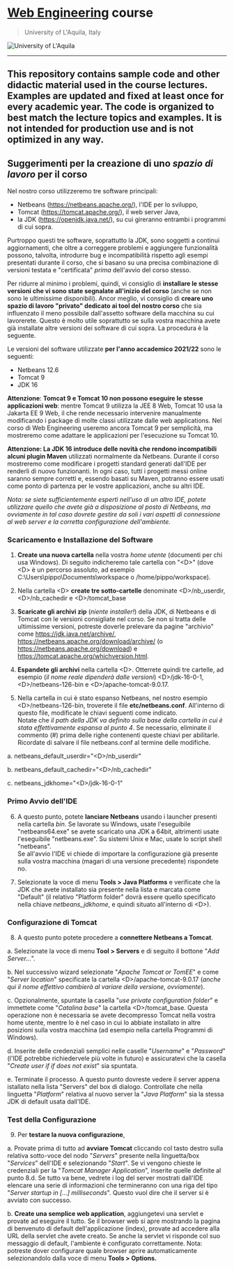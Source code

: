 # [**Web Engineering**](https://people.disim.univaq.it/~dellapenna/content.php?page=students) course
> University of L'Aquila, Italy

![University of L'Aquila](https://www.disim.univaq.it/skins/aqua/img/logo2021-2.png)

---
This repository contains sample code and other didactic material used in the course lectures.
Examples are updated and fixed at least once for every academic year.
The code is organized to best match the lecture topics and examples. It is not intended for production use and is not optimized in any way. 
---

## Suggerimenti per la creazione di uno *spazio di lavoro* per il corso

Nel nostro corso utilizzeremo tre software principali:

- Netbeans (<https://netbeans.apache.org/>), l'IDE per lo sviluppo,
- Tomcat (<https://tomcat.apache.org/>), il web server Java,
- la JDK (<https://openjdk.java.net/>), su cui gireranno entrambi i
 programmi di cui sopra.

Purtroppo questi tre software, soprattutto la JDK, sono soggetti a
continui aggiornamenti, che oltre a correggere problemi e aggiungere
funzionalità possono, talvolta, introdurre bug e incompatibilità
rispetto agli esempi presentati durante il corso, che si basano su una
precisa combinazione di versioni testata e "certificata" *prima*
dell'avvio del corso stesso.

Per ridurre al minimo i problemi, quindi, vi consiglio di **installare
le stesse versioni che vi sono state segnalate all'inizio del corso**
(anche se non sono le ultimissime disponibili). Ancor meglio, vi
consiglio di **creare uno spazio di lavoro "privato" dedicato ai tool
del nostro corso** che sia influenzato il meno possibile dall'assetto
software della macchina su cui lavorerete. Questo è molto utile
soprattutto se sulla vostra macchina avete già installate altre versioni
dei software di cui sopra. La procedura è la seguente.

Le versioni del software utilizzate **per l'anno accademico 2021/22**
sono le seguenti:

- Netbeans 12.6
- Tomcat 9
- JDK 16

**Attenzione**: **Tomcat 9 e Tomcat 10 non possono eseguire le stesse
applicazioni web**: mentre Tomcat 9 utilizza la JEE 8 Web, Tomcat 10 usa
la Jakarta EE 9 Web, il che rende necessario intervenire manualmente
modificando i package di molte classi utilizzate dalle web applications.
Nel corso di Web Engineering useremo ancora Tomcat 9 per semplicità, ma
mostreremo come adattare le applicazioni per l'esecuzione su Tomcat 10.

**Attenzione: La JDK 16 introduce delle novità che rendono incompatibili
alcuni plugin Maven** utilizzati normalmente da Netbeans. Durante il
corso mostreremo come modificare i progetti standard generati dall'IDE
per renderli di nuovo funzionanti. In ogni caso, tutti i progetti messi
online saranno sempre corretti e, essendo basati su Maven, potranno
essere usati come ponto di partenza per le vostre applicazioni, anche su
altri IDE.

*Nota: se siete sufficientemente esperti nell'uso di un altro IDE,
potete utilizzare quello che avete già a disposizione al posto di
Netbeans, ma ovviamente in tal caso dovrete gestire da soli i vari
aspetti di connessione al web server e la corretta configurazione
dell'ambiente.*

### Scaricamento e Installazione del Software

1. **Create una nuova cartella** nella vostra *home utente* (documenti
 per chi usa Windows). Di seguito indicheremo tale cartella con
 "\<D\>" (dove \<D\> è un percorso assoluto, ad esempio
 C:\\Users\\pippo\\Documents\\workspace o /home/pippo/workspace).

2. Nella cartella \<D\> **create tre sotto-cartelle** denominate
 \<D\>/nb_userdir, \<D\>/nb_cachedir e \<D\>/tomcat_base

3. **Scaricate gli archivi zip** (*niente installer!*) della JDK, di
 Netbeans e di Tomcat con le versioni consigliate nel corso. Se non
 si tratta delle ultimissime versioni, potreste doverle prelevare da
 pagine "archivio" come <https://jdk.java.net/archive/>,
 <https://netbeans.apache.org/download/archive/> (o
 <https://netbeans.apache.org/download>) e
 <https://tomcat.apache.org/whichversion.html>.

4. **Espandete gli archivi** nella cartella \<D\>. Otterrete quindi tre
 cartelle, ad esempio (*il nome reale dipenderà dalle versioni*)
 \<D\>/jdk-16-0-1, \<D\>/netbeans-126-bin e
 \<D\>/apache-tomcat-9.0.17.

5. Nella cartella in cui è stato espanso Netbeans, nel nostro esempio
 \<D\>/netbeans-126-bin, troverete il file **etc/netbeans.conf**.
 All'interno di questo file, modificate le chiavi seguenti come
 indicato.\
 Notate che *il path della JDK va definito sulla base della cartella
 in cui è stata effettivamente espansa al punto 4*. Se necessario,
 eliminate il commento (#) prima delle righe contenenti queste chiavi
 per abilitarle. Ricordate di salvare il file netbeans.conf al
 termine delle modifiche.

 a. netbeans_default_userdir=\"\<D\>/nb_userdir\"
 
 b. netbeans_default_cachedir=\"\<D\>/nb_cachedir\"
 
 c. netbeans_jdkhome=\"\<D\>/jdk-16-0-1\"

### Primo Avvio dell'IDE

6. A questo punto, potete **lanciare Netbeans** usando i launcher
 presenti nella cartella *bin*. Se lavorate su Windows, usate
 l'eseguibile "netbeans64.exe" se avete scaricato una JDK a 64bit,
 altrimenti usate l'eseguibile "netbeans.exe". Su sistemi Unix e Mac,
 usate lo script shell "netbeans".\
 Se all'avvio l'IDE vi chiede di importare la configurazione già
 presente sulla vostra macchina (magari di una versione precedente)
 rispondete no.

7. Selezionate la voce di menu **Tools \> Java Platforms** e verificate
 che la JDK che avete installato sia presente nella lista e marcata
 come "Default" (il relativo "Platform folder" dovrà essere quello
 specificato nella chiave *netbeans_jdkhome*, e quindi situato
 all'interno di \<D\>).

### Configurazione di Tomcat

8. A questo punto potete procedere a **connettere Netbeans a Tomcat**.

 a. Selezionate la voce di menu **Tool \> Servers** e di seguito il bottone "*Add Server...*".

 b. Nel successivo wizard selezionate "*Apache Tomcat or TomEE*" e come "*Server location*" specificate la cartella \<D\>/apache-tomcat-9.0.17 (*anche qui il nome effettivo cambierà al variare della versione, ovviamente*).

 c. Opzionalmente, spuntate la casella "*use private configuration folder*" e immettete come "*Catalina base*" la cartella \<D\>/tomcat_base. Questa operazione non è necessaria se avete decompresso Tomcat nella vostra home utente, mentre lo è nel caso in cui lo abbiate installato in altre posizioni sulla vostra macchina (ad esempio nella cartella Programmi di Windows).

 d. Inserite delle credenziali semplici nelle caselle "*Username*" e "*Password*" (l'IDE potrebbe richiedervele più volte in futuro) e assicuratevi che la casella "*Create user if if does not exist*" sia spuntata.

 e. Terminate il processo. A questo punto dovreste vedere il server appena istallato nella lista "Servers" del box di dialogo. Controllate che nella linguetta "*Platform*" relativa al nuovo server la "*Java Platform*" sia la stessa JDK di default usata dall'IDE.

### Test della Configurazione

9. Per **testare la nuova configurazione**,

 a. Provate prima di tutto ad **avviare Tomcat** cliccando 
	col tasto destro sulla relativa sotto-voce del nodo "*Servers*" presente nella linguetta/box "*Services*" dell'IDE e selezionando "*Start*". Se vi vengono chieste le credenziali per la "*Tomcat Manager Application*", inserite quelle definite al punto 8.d. Se tutto va bene, vedrete i log del server mostrati dall'IDE elencare una serie di informazioni che termineranno con una riga del tipo "*Server startup in \[...\] milliseconds*". Questo vuol dire che il server si è avviato con successo.

 b. **Create una semplice web application**, aggiungetevi una servlet e provate ad eseguire il tutto. 
Se il browser web si apre mostrando la pagina di benvenuto di default dell'applicazione (index), provate ad accedere alla URL della servlet che avete creato. Se anche la servlet vi risponde col suo messaggio di default, l'ambiente è configurato correttamente. Nota: potreste dover configurare quale browser aprire automaticamente selezionandolo dalla voce di menu **Tools \> Options.**
